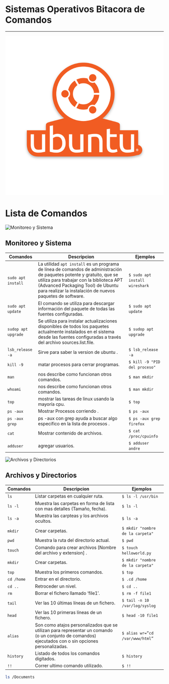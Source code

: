 # Sistemas Operativos Bitacora de Comandos
--------------------------------------------
![Ubuntu](https://github.com/andrecortes1997/Bitacora-Sistemas-Operativos/blob/master/Ubuntu-Vertical-white-br-orange.sh_.png?raw=true) 
# Lista de Comandos

![Monitoreo y Sistema](https://www.uthdynasty.com/wp-content/uploads/2014/12/Data-Mining.png)

## Monitoreo y Sistema
| Comandos 				| Descripcion |  Ejemplos   |
| ------   			 	| ----------- | ----------- |
| `sudo apt install`   	| La utilidad `apt install` es un programa de línea de comandos de administración de paquetes potente y gratuito, que se utiliza para trabajar con la biblioteca APT (Advanced Packaging Tool) de Ubuntu para realizar la instalación de nuevos paquetes de software. | `$ sudo apt install wireshark` |
| `sudo apt update`  	| El comando se utiliza para descargar información del paquete de todas las fuentes configuradas. | `$ sudo apt update` |
| `sudop apt upgrade`   | Se utiliza para instalar actualizaciones disponibles de todos los paquetes actualmente instalados en el sistema desde las fuentes configuradas a través del archivo sources.list.file. |`$ sudop apt upgrade`|
| `lsb_release -a` | Sirve para saber la version de ubuntu . |`$ lsb_release -a`|
| `kill -9` | matar procesos para cerrar programas. |`$ kill -9 "PID del proceso"`|
| `man` | nos describe como funcionan otros comandos. |`$ man mkdir`|
| `whoami ` | nos describe como funcionan otros comandos. |`$ man mkdir`|
| `top` | mostrar las tareas de linux usando la mayoría cpu. |`$ top`|
| `ps -aux` | Mostrar Procesos corriendo . |`$ ps -aux`|
| `ps -aux grep` | ps -aux con grep ayuda a buscar algo especifico en la lista de procesos . |`$ ps -aux grep firefox `|
| `cat` | Mostrar contenido de archivos. |`$ cat /proc/cpuinfo`|
| `adduser ` | agregar usuarios. |`$ adduser andre`|

![Archivos y Directorios](https://icons.iconarchive.com/icons/franksouza183/fs/256/Places-folder-ubuntu-icon.png)

## Archivos y Directorios

| Comandos 				| Descripcion |  Ejemplos   |
| ------   			 	| ----------- | ----------- |
| `ls` | Listar carpetas en cualquier ruta. |`$ ls -l /usr/bin `|
| `ls -l` | Muestra las carpetas en forma de lista con mas detalles (Tamaño, fecha). |`$ ls -l`|
| `ls -a` | Muestra las carpteas  y los archivos ocultos. |`$ ls -a`|
| `mkdir` | Crear carpetas. |`$ mkdir "nombre de la carpeta"`|
| `pwd` | Muestra la ruta del directorio actual. |`$ pwd`|
| `touch ` | Comando para crear archivos [Nombre del archivo y extension] . |`$ touch helloworld.py`|
| `mkdir` | Crear carpetas. |`$ mkdir "nombre de la carpeta"`|
| `top` | Muestra los primeros comandos. |`$ top`|
| `cd /home` | Entrar en el directorio. |`$ .cd /home`|
| `cd ..` | Retroceder un nivel. |`$ cd ..`|
| `rm` | Borrar el fichero llamado ‘file1′. |`$ rm -f file1`|
| `tail ` | Ver las 10 últimas líneas de un fichero. |`$ tail -n 10 /var/log/syslog`|
| `head` | Ver las 10 primeras líneas de un fichero. |`$ head -10 file1`|
| `alias` | Son como atajos personalizados que se utilizan para representar un comando (o un conjunto de comandos) ejecutados con o sin opciones personalizadas. |`$ alias wr=”cd /var/www/html”`|
| `history ` | Listado de todos los comandos digitados. |`$ history`|
| `!! ` | Correr ultimo comando utilizado. |`$ !!`|


```bash
ls /Documents
```
